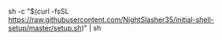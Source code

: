 sh -c "$(curl -fsSL https://raw.githubusercontent.com/NightSlasher35/initial-shell-setup/master/setup.sh)" | sh
